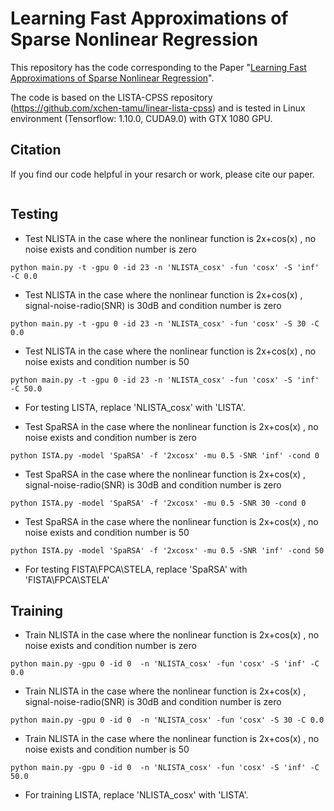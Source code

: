 # Learning Fast Approximations of Sparse Nonlinear Regression
This repository has the code corresponding to the Paper 
"[Learning Fast Approximations of Sparse Nonlinear Regression]()".

The code is based on the LISTA-CPSS repository (https://github.com/xchen-tamu/linear-lista-cpss)
and is tested in Linux environment (Tensorflow: 1.10.0, CUDA9.0) with GTX 1080 GPU.

## Citation
If you find our code helpful in your resarch or work, please cite our paper.
```

```
## Testing
- Test NLISTA in the case where the nonlinear function is 2x+cos(x) , no noise exists and condition number is zero
```
python main.py -t -gpu 0 -id 23 -n 'NLISTA_cosx' -fun 'cosx' -S 'inf' -C 0.0 
```
- Test NLISTA in the case where the nonlinear function is 2x+cos(x) , signal-noise-radio(SNR) is 30dB and condition number is zero
```
python main.py -t -gpu 0 -id 23 -n 'NLISTA_cosx' -fun 'cosx' -S 30 -C 0.0 
```
- Test NLISTA in the case where the nonlinear function is 2x+cos(x) , no noise exists and condition number is 50
```
python main.py -t -gpu 0 -id 23 -n 'NLISTA_cosx' -fun 'cosx' -S 'inf' -C 50.0 
```
- For testing LISTA, replace 'NLISTA_cosx' with 'LISTA'.

- Test SpaRSA in the case where the nonlinear function is 2x+cos(x) , no noise exists and condition number is zero
```
python ISTA.py -model 'SpaRSA' -f '2xcosx' -mu 0.5 -SNR 'inf' -cond 0
```
- Test SpaRSA in the case where the nonlinear function is 2x+cos(x) , signal-noise-radio(SNR) is 30dB and condition number is zero
```
python ISTA.py -model 'SpaRSA' -f '2xcosx' -mu 0.5 -SNR 30 -cond 0
```
- Test SpaRSA in the case where the nonlinear function is 2x+cos(x) , no noise exists and condition number is 50
```
python ISTA.py -model 'SpaRSA' -f '2xcosx' -mu 0.5 -SNR 'inf' -cond 50
```
- For testing FISTA\FPCA\STELA, replace 'SpaRSA' with 'FISTA\FPCA\STELA'

## Training
- Train NLISTA in the case where the nonlinear function is 2x+cos(x) , no noise exists and condition number is zero
```
python main.py -gpu 0 -id 0  -n 'NLISTA_cosx' -fun 'cosx' -S 'inf' -C 0.0 
```
- Train NLISTA in the case where the nonlinear function is 2x+cos(x) , signal-noise-radio(SNR) is 30dB and condition number is zero
```
python main.py -gpu 0 -id 0  -n 'NLISTA_cosx' -fun 'cosx' -S 30 -C 0.0 
```
- Train NLISTA in the case where the nonlinear function is 2x+cos(x) , no noise exists and condition number is 50
```
python main.py -gpu 0 -id 0  -n 'NLISTA_cosx' -fun 'cosx' -S 'inf' -C 50.0 
```
- For training LISTA, replace 'NLISTA_cosx' with 'LISTA'.
